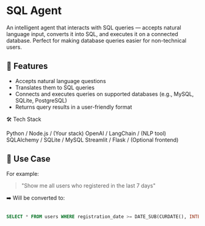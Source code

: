 # SQL Agent

An intelligent agent that interacts with SQL queries — accepts natural language input, converts it into SQL, and executes it on a connected database. Perfect for making database queries easier for non-technical users.

## 🚀 Features

- Accepts natural language questions
- Translates them to SQL queries
- Connects and executes queries on supported databases (e.g., MySQL, SQLite, PostgreSQL)
- Returns query results in a user-friendly format

🛠️ Tech Stack

Python / Node.js / (Your stack)
OpenAI / LangChain / (NLP tool)
SQLAlchemy / SQLite / MySQL
Streamlit / Flask / (Optional frontend)



## 🧠 Use Case

For example:
> "Show me all users who registered in the last 7 days"

➡️ Will be converted to:
```sql

SELECT * FROM users WHERE registration_date >= DATE_SUB(CURDATE(), INTERVAL 7 DAY);


